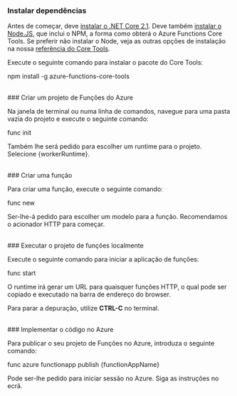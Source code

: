 ### Instalar dependências

Antes de começar, deve <a href="https://go.microsoft.com/fwlink/?linkid=2016373" target="_blank">instalar o .NET Core 2.1</a>. Deve também <a href="https://go.microsoft.com/fwlink/?linkid=2016195" target="_blank">instalar o Node.JS</a>, que inclui o NPM, a forma como obterá o Azure Functions Core Tools. Se preferir não instalar o Node, veja as outras opções de instalação na nossa <a href="https://go.microsoft.com/fwlink/?linkid=2016192" target="_blank">referência do Core Tools</a>.

Execute o seguinte comando para instalar o pacote do Core Tools:

<MarkdownHighlighter>npm install -g azure-functions-core-tools</MarkdownHighlighter>

<br/>
### Criar um projeto de Funções do Azure

Na janela de terminal ou numa linha de comandos, navegue para uma pasta vazia do projeto e execute o seguinte comando:

<MarkdownHighlighter>func init</MarkdownHighlighter>

Também lhe será pedido para escolher um runtime para o projeto. Selecione {workerRuntime}.

<br/>
### Criar uma função

Para criar uma função, execute o seguinte comando:

<MarkdownHighlighter>func new</MarkdownHighlighter>

Ser-lhe-á pedido para escolher um modelo para a função. Recomendamos o acionador HTTP para começar.

<br/>
### Executar o projeto de funções localmente

Execute o seguinte comando para iniciar a aplicação de funções:

<MarkdownHighlighter>func start</MarkdownHighlighter>

O runtime irá gerar um URL para quaisquer funções HTTP, o qual pode ser copiado e executado na barra de endereço do browser.

Para parar a depuração, utilize **CTRL-C** no terminal.

<br/>
### Implementar o código no Azure

Para publicar o seu projeto de Funções no Azure, introduza o seguinte comando:

<MarkdownHighlighter>func azure functionapp publish {functionAppName}</MarkdownHighlighter>

Pode ser-lhe pedido para iniciar sessão no Azure. Siga as instruções no ecrã.
